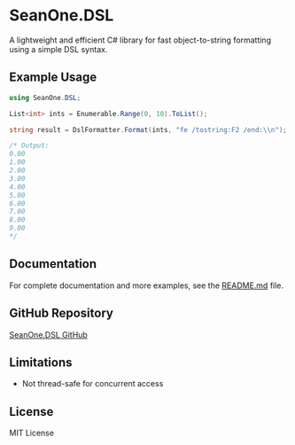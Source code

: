 # SeanOne.DSL

A lightweight and efficient C# library for fast object-to-string formatting using a simple DSL syntax.

## Example Usage

```csharp
using SeanOne.DSL;

List<int> ints = Enumerable.Range(0, 10).ToList(); 

string result = DslFormatter.Format(ints, "fe /tostring:F2 /end:\\n");

/* Output:
0.00
1.00
2.00
3.00
4.00
5.00
6.00
7.00
8.00
9.00
*/
```

## Documentation

For complete documentation and more examples, see the [README.md](https://github.com/TW-YTFeathered/SeanOne.DSL/blob/master/README.md) file.

## GitHub Repository

[SeanOne.DSL GitHub](https://github.com/TW-YTFeathered/SeanOne.DSL)

## Limitations

- Not thread-safe for concurrent access

## License

MIT License
